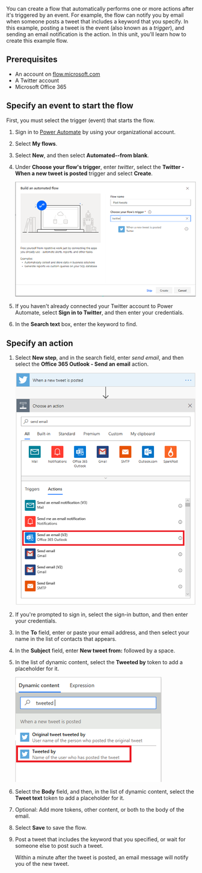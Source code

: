 You can create a flow that automatically performs one or more actions after it's triggered by an event. For example, the flow can notify you by email when someone posts a tweet that includes a keyword that you specify. In this example, posting a tweet is the event (also known as a *trigger*), and sending an email notification is the action. In this unit, you'll learn how to create this example flow.

## Prerequisites

* An account on [flow.microsoft.com](https://flow.microsoft.com)
* A Twitter account
* Microsoft Office 365

## Specify an event to start the flow

First, you must select the trigger (event) that starts the flow.

1. Sign in to [Power Automate](https://flow.microsoft.com) by using your organizational account.

1. Select **My flows**.

1. Select **New**, and then select **Automated--from blank**.

1. Under **Choose your flow's trigger**, enter *twitter*, select the **Twitter - When a new tweet is posted** trigger and select **Create**.

    ![Screenshot of Build an automated flow with the flow's trigger set to Twitter - When a new tweet is posted.](../media/twitter-search.png)

1. If you haven't already connected your Twitter account to Power Automate, select **Sign in to Twitter**, and then enter your credentials.

1. In the **Search text** box, enter the keyword to find.

## Specify an action

1. Select **New step**, and in the search field, enter *send email*, and then select the **Office 365 Outlook - Send an email** action.

    ![Screenshot of the Office 365 Outlook - Send an email action.](../media/send-email.png)

1. If you're prompted to sign in, select the sign-in button, and then enter your credentials.

1. In the **To** field, enter or paste your email address, and then select your name in the list of contacts that appears.

1. In the **Subject** field, enter **New tweet from:** followed by a space.

1. In the list of dynamic content, select the **Tweeted by** token to add a placeholder for it.

    ![Screenshot of the "Tweeted by" token in Dynamic content.](../media/add-parameter.png)

1. Select the **Body** field, and then, in the list of dynamic content, select the **Tweet text** token to add a placeholder for it.

1. Optional: Add more tokens, other content, or both to the body of the email.

1. Select **Save** to save the flow.

1. Post a tweet that includes the keyword that you specified, or wait for someone else to post such a tweet.

    Within a minute after the tweet is posted, an email message will notify you of the new tweet.
